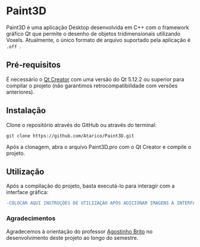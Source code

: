 # Paint3D

Paint3D é uma aplicação Desktop desenvolvida em C++ com o framework gráfico Qt que permite o desenho de objetos tridimensionais utilizando Voxels. Atualmente, o único formato de arquivo suportado pela aplicação é `.off `.

## Pré-requisitos

É necessário o [Qt Creator](https://www.qt.io/download) com uma versão do Qt 5.12.2 ou superior para compilar o projeto (não garantimos retrocompatibilidade com versões anteriores).

## Instalação

Clone o repositório através do GitHub ou através do terminal:
```git
git clone https://github.com/Atarico/Paint3D.git
```

Após a clonagem, abra o arquivo Paint3D.pro com o Qt Creator e compile o projeto.

## Utilização

Após a compilação do projeto, basta executá-lo para interagir com a interface gráfica:

```diff
-COLOCAR AQUI INSTRUÇÕES DE UTILIZAÇÃO APÓS ADICIONAR IMAGENS À INTERFACE GRÁFICA-
```


### Agradecimentos

Agradecemos à orientação do professor [Agostinho Brito](https://agostinhobritojr.github.io/) no desenvolvimento deste projeto ao longo do semestre.
